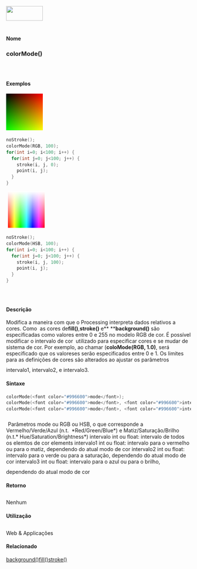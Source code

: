 <img height="40" src="../images/1pix.gif" width="100"/>
<img height="1" src="../images/1pix.gif" width="20"/>
<img height="1" src="../images/1pix.gif" width="555"/>

#### Nome
### colorMode()
<img height="25" src="../images/1pix.gif" width="1"/>

#### Exemplos
<img border="0" height="100" src="media/colorMode_.jpg" width="100"/>

```pde
noStroke(); 
colorMode(RGB, 100); 
for(int i=0; i<100; i++) { 
  for(int j=0; j<100; j++) { 
    stroke(i, j, 0); 
    point(i, j); 
  } 
} 

```
<img height="25" src="../images/1pix.gif" width="1"/>
<img border="0" height="100" src="media/colorMode_2.jpg" width="100"/>

```pde
noStroke(); 
colorMode(HSB, 100); 
for(int i=0; i<100; i++) { 
  for(int j=0; j<100; j++) { 
    stroke(i, j, 100); 
    point(i, j); 
  } 
} 

```
<img height="25" src="../images/1pix.gif" width="1"/>

#### Descrição
Modifica a maneira com que o Processing interpreta dados relativos a cores. Como  as cores de**fill()**,**stroke()** e** ****background()**
são especificadas como valores entre 0 e 255 no modelo RGB de
cor. É possível modificar o intervalo de cor
 utilizado para especificar cores e se mudar de sistema de cor.
Por exemplo, ao chamar (**coloMode(RGB, 1.0)**,
será especificado que os valoreses serão especificados
entre 0 e 1. Os limites para as definições de cores
são alterados ao ajustar os parâmetros intervalo1,
intervalo2, e intervalo3.
<img height="25" src="../images/1pix.gif" width="1"/>

#### Sintaxe
```pde
colorMode(<font color="#996600">mode</font>);
colorMode(<font color="#996600">mode</font>, <font color="#996600">intervalo</font>);
colorMode(<font color="#996600">mode</font>, <font color="#996600">intervalo1</font>, <font color="#996600">intervalo2</font>, <font color="#996600">intervalo3</font>);

```
<img height="25" src="../images/1pix.gif" width="1"/>
Parâmetros
mode
ou RGB ou HSB, o que corresponde a Vermelho/Verde/Azul (n.t.  *Red/Green/Blue*) e Matiz/Saturação/Brilho (n.t.* Hue/Saturation/Brightness*)
intervalo
int ou float: intervalo de todos os elemtos de cor elements
intervalo1
int ou float: intervalo para o vermelho ou para o matiz, dependendo do atual modo de cor
intervalo2
int ou float: intervalo para o verde ou para a saturação, dependendo do atual modo de cor
intervalo3
int ou float: intervalo para o azul ou para o brilho, dependendo do atual modo de cor
<img height="25" src="../images/1pix.gif" width="1"/>

#### Retorno

	
Nenhum
<img height="25" src="../images/1pix.gif" width="1"/>

#### Utilização

	
Web & Applicações
<img height="25" src="../images/1pix.gif" width="1"/>

#### Relacionado
[background()](background_)[fill()](fill_)[stroke()](stroke_)
